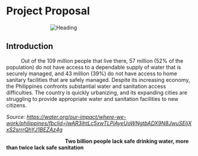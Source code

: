 # Project Proposal

&nbsp;&nbsp;&nbsp;&nbsp;&nbsp;&nbsp;&nbsp;&nbsp;&nbsp;&nbsp;&nbsp;&nbsp;&nbsp;&nbsp;&nbsp;&nbsp;&nbsp;&nbsp;&nbsp;&nbsp;&nbsp;&nbsp;&nbsp;&nbsp;&nbsp;&nbsp;&nbsp;&nbsp;&nbsp;&nbsp;![Heading](https://user-images.githubusercontent.com/113676687/232465639-12887662-1866-4cdd-a3f8-7221966806a6.jpg)

## Introduction 
&nbsp;&nbsp;&nbsp;&nbsp;&nbsp;&nbsp;&nbsp;&nbsp;&nbsp;&nbsp;Out of the 109 million people that live there, 57 million (52% of the
population) do not have access to a dependable supply of water that
is securely managed, and 43 million (39%) do not have access to
home sanitary facilities that are safely managed. Despite its
increasing economy, the Philippines confronts substantial water and
sanitation access difficulties. The country is quickly urbanizing, and
its expanding cities are struggling to provide appropriate water and
sanitation facilities to new citizens.

*Source: https://water.org/our-impact/where-we-work/philippines/fbclid=IwAR3ihtLc5xwTLPiAyeUoWNgtbADX9N8JwuSEIjXxS2srrrQhYJ1BEZAz4g*

&nbsp;&nbsp;&nbsp;&nbsp;&nbsp;&nbsp;&nbsp;&nbsp;&nbsp;&nbsp;&nbsp;&nbsp;&nbsp;&nbsp;&nbsp;&nbsp;&nbsp;&nbsp;&nbsp;&nbsp;&nbsp;&nbsp;&nbsp;&nbsp;&nbsp;&nbsp;&nbsp;&nbsp;&nbsp;&nbsp;&nbsp;&nbsp;&nbsp;&nbsp;&nbsp;&nbsp;&nbsp;&nbsp;&nbsp;&nbsp;**Two billion people lack safe drinking water, more than twice lack safe sanitation**

